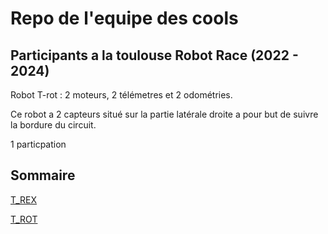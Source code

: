 # Repo de l'equipe des cools
## Participants a la toulouse Robot Race (2022 - 2024)


 Robot T-rot :
 2 moteurs, 2 télémetres et 2 odométries.
 
 Ce robot a 2 capteurs situé sur la partie latérale droite a pour but de suivre la bordure du circuit.
 
 1 particpation

## Sommaire

 [T_REX](https://github.com/CedricChauvet/Robotique_et_TRR2024/tree/main/T_REX)

 [T_ROT](https://github.com/CedricChauvet/Robotique_et_TRR2024/tree/main/T_ROT)




